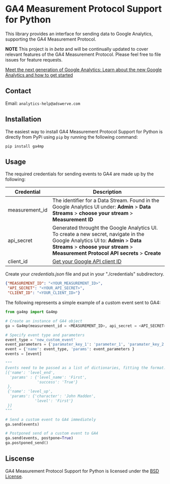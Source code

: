 # GA4 Measurement Protocol Support for Python

This library provides an interface for sending data to Google Analytics, supporting the GA4 Measurement Protocol.

**NOTE** This project is in *beta* and will be continually updated to cover relevant features of the GA4 Measurement Protocol. Please feel free to file issues for feature requests.

[Meet the next generation of Google Analytics: Learn about the new Google Analytics and how to get started](https://support.google.com/analytics/answer/10089681)

## Contact

Email: `analytics-help@adswerve.com`

## Installation

The easiest way to install GA4 Measurement Protocol Support for Python is directly from PyPi using `pip` by running the following command:

`pip install ga4mp`


## Usage

The required credentials for sending events to GA4 are made up by the following:

| Credential     | Description                                                                                                                                                                                               |
| -------------- | --------------------------------------------------------------------------------------------------------------------------------------------------------------------------------------------------------- |
| measurement_id | The identifier for a Data Stream. Found in the Google Analytics UI under:  **Admin** > **Data Streams** > **choose your stream** > **Measurement ID**                                                     |
| api_secret     | Generated throught the Google Analytics UI. To create a new secret, navigate in the Google Analytics UI to: **Admin** > **Data Streams** > **choose your stream** > **Measurement Protocol API secrets** > **Create** |
| client_id      | [Get your Google API client ID](https://developers.google.com/identity/one-tap/web/guides/get-google-api-clientid)                                                                                        |


Create your *credentials.json* file and put in your "./credentials" subdirectory.

``` json
{"MEASUREMENT_ID": "<YOUR_MEASUREMENT_ID>",
 "API_SECRET": "<YOUR_API_SECRET>",
 "CLIENT_ID": "<YOUR_CLIENT_ID>"}
```
The following represents a simple example of a custom event sent to GA4:
``` python
from ga4mp import Ga4mp

# Create an instance of GA4 object
ga = Ga4mp(measurement_id = <MEASUREMENT_ID>, api_secret = <API_SECRET>, client_id=<CLIENT_ID>)

# Specify event type and parameters
event_type = 'new_custom_event'
event_parameters = {'paramater_key_1': 'parameter_1', 'paramater_key_2': 'parameter_2'}
event = {'name': event_type, 'params': event_parameters }
events = [event]

"""
Events need to be passed as a list of dictionaries, fitting the format:
[{'name': 'level_end',
  'params' : {'level_name': 'First',
              'success': 'True'}
 },
 {'name': 'level_up',
  'params': {'character': 'John Madden',
             'level': 'First'}
 }]
"""

# Send a custom event to GA4 immediately
ga.send(events)

# Postponed send of a custom event to GA4
ga.send(events, postpone=True)
ga.postponed_send()
```

## Liscense

GA4 Measurement Protocol Support for Python is licensed under the [BSD License](./LICENSE).
